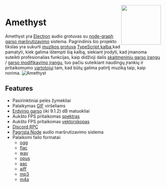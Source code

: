 <img align="right" src="https://github.com/Geoxor/Amethyst/blob/master/assets/icon.png?raw=true" width="128">

# Amethyst

Amethyst yra [Electron](https://electronjs.org/) audio grotuvas su [node-graph](https://en.wikipedia.org/wiki/Node_graph_architecture) [garso maršrutizavimo](https://en.wikipedia.org/wiki/Audio_signal_flow) sistema. Pagrindinis šio projekto tikslas yra sukurti [muzikos grotuvą](https://en.wikipedia.org/wiki/Media_player_software) [TypeScript kalba](https://www.typescriptlang.org/),kad pamatyti, kiek galima ištempti šią kalbą, siekiant įrodyti, kad įmanoma suteikti profesionalias funkcijas, kaip didžioji dalis [skaitmeninių garso įrangų](https://en.wikipedia.org/wiki/Digital_audio_workstation) / [garso modifikavimo įrangų](https://en.wikipedia.org/wiki/Audio_editing_software), tuo pačiu suteikiant naudingų įrankių ir pritaikomumo [vartotojui](https://en.wikipedia.org/wiki/End_user) tam, kad būtų galima patirtį muziką taip, kaip norima.
![Amethyst](https://github.com/user-attachments/assets/a5656d1e-1327-4dec-b312-fb30db290b42)

## Features

- Pasirinktiniai pelės žymekliai
- Palaikymas [GIF](https://en.wikipedia.org/wiki/GIF) viršeliams
- [Erdvinio garso](https://en.wikipedia.org/wiki/Surround_sound) (iki 9.1.2) dB matuokliai
- Aukšto FPS pritaikomas [spektras](https://en.wikipedia.org/wiki/Spectrum_analyzer)
- Aukšto FPS pritaikomas [vektorskopas](/components/vectorscope)
- [Discord RPC](https://discord.com/developers/docs/topics/rpc)
- [Pagrįsta Node](https://en.wikipedia.org/wiki/Node_graph_architecture) audio maršrutizavimo sistema
- Palaikomi failo formatai:
  - [ogg](https://en.wikipedia.org/wiki/Ogg)
  - [flac](https://en.wikipedia.org/wiki/FLAC)
  - [wav](https://en.wikipedia.org/wiki/WAV)
  - [opus](https://en.wikipedia.org/wiki/Opus_(audio_format))
  - [aac](https://en.wikipedia.org/wiki/Advanced_Audio_Coding)
  - [aiff](https://en.wikipedia.org/wiki/Audio_Interchange_File_Format)
  - [mp3](https://en.wikipedia.org/wiki/MP3)
  - [m4a](https://en.wikipedia.org/wiki/MP4_file_format)
